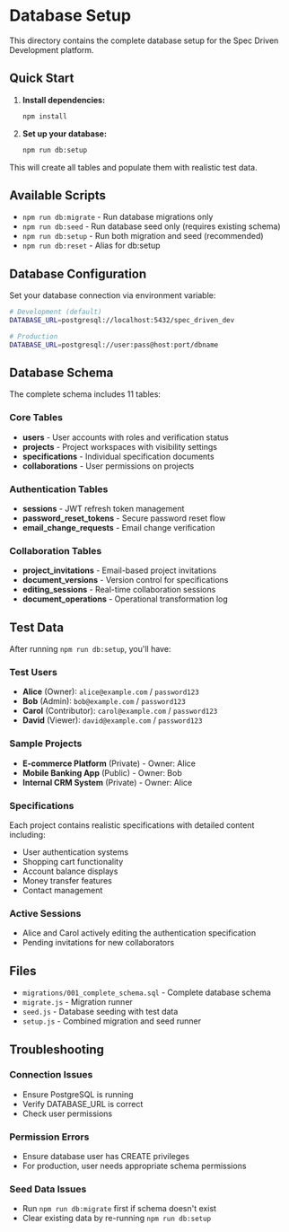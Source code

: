 # Database Setup

This directory contains the complete database setup for the Spec Driven Development platform.

## Quick Start

1. **Install dependencies:**

   ```bash
   npm install
   ```

2. **Set up your database:**

   ```bash
   npm run db:setup
   ```

This will create all tables and populate them with realistic test data.

## Available Scripts

- `npm run db:migrate` - Run database migrations only
- `npm run db:seed` - Run database seed only (requires existing schema)
- `npm run db:setup` - Run both migration and seed (recommended)
- `npm run db:reset` - Alias for db:setup

## Database Configuration

Set your database connection via environment variable:

```bash
# Development (default)
DATABASE_URL=postgresql://localhost:5432/spec_driven_dev

# Production
DATABASE_URL=postgresql://user:pass@host:port/dbname
```

## Database Schema

The complete schema includes 11 tables:

### Core Tables

- **users** - User accounts with roles and verification status
- **projects** - Project workspaces with visibility settings
- **specifications** - Individual specification documents
- **collaborations** - User permissions on projects

### Authentication Tables

- **sessions** - JWT refresh token management
- **password_reset_tokens** - Secure password reset flow
- **email_change_requests** - Email change verification

### Collaboration Tables

- **project_invitations** - Email-based project invitations
- **document_versions** - Version control for specifications
- **editing_sessions** - Real-time collaboration sessions
- **document_operations** - Operational transformation log

## Test Data

After running `npm run db:setup`, you'll have:

### Test Users

- **Alice** (Owner): `alice@example.com` / `password123`
- **Bob** (Admin): `bob@example.com` / `password123`
- **Carol** (Contributor): `carol@example.com` / `password123`
- **David** (Viewer): `david@example.com` / `password123`

### Sample Projects

- **E-commerce Platform** (Private) - Owner: Alice
- **Mobile Banking App** (Public) - Owner: Bob
- **Internal CRM System** (Private) - Owner: Alice

### Specifications

Each project contains realistic specifications with detailed content including:

- User authentication systems
- Shopping cart functionality
- Account balance displays
- Money transfer features
- Contact management

### Active Sessions

- Alice and Carol actively editing the authentication specification
- Pending invitations for new collaborators

## Files

- `migrations/001_complete_schema.sql` - Complete database schema
- `migrate.js` - Migration runner
- `seed.js` - Database seeding with test data
- `setup.js` - Combined migration and seed runner

## Troubleshooting

### Connection Issues

- Ensure PostgreSQL is running
- Verify DATABASE_URL is correct
- Check user permissions

### Permission Errors

- Ensure database user has CREATE privileges
- For production, user needs appropriate schema permissions

### Seed Data Issues

- Run `npm run db:migrate` first if schema doesn't exist
- Clear existing data by re-running `npm run db:setup`
